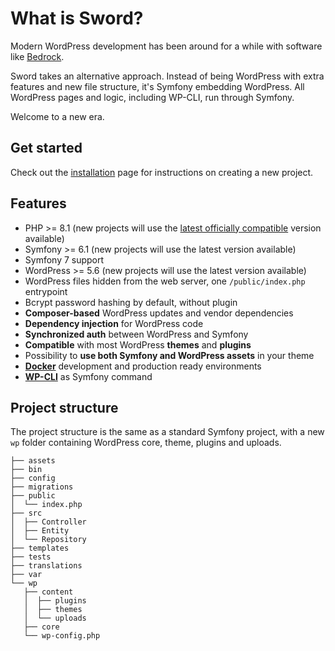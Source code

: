 # What is Sword?

Modern WordPress development has been around for a while with software like [Bedrock](https://roots.io/bedrock/).

Sword takes an alternative approach. Instead of being WordPress with extra features and new file structure,
it's Symfony embedding WordPress. All WordPress pages and logic, including WP-CLI, run through Symfony.

Welcome to a new era.

## Get started

Check out the [installation](/guide/installation.md) page for instructions on creating a new project.

## Features

* PHP >= 8.1 (new projects will use the [latest officially compatible](https://make.wordpress.org/core/handbook/references/php-compatibility-and-wordpress-versions/) version available)
* Symfony >= 6.1 (new projects will use the latest version available)
* Symfony 7 support
* WordPress >= 5.6 (new projects will use the latest version available)
* WordPress files hidden from the web server, one `/public/index.php` entrypoint
* Bcrypt password hashing by default, without plugin
* **Composer-based** WordPress updates and vendor dependencies
* **Dependency injection** for WordPress code
* **Synchronized auth** between WordPress and Symfony
* **Compatible** with most WordPress **themes** and **plugins**
* Possibility to **use both Symfony and WordPress assets** in your theme
* **[Docker](tooling.md#php-image)** development and production ready environments
* **[WP-CLI](tooling.md#wp-cli)** as Symfony command

## Project structure

The project structure is the same as a standard Symfony project, with a new `wp` folder containing WordPress core, theme, plugins and uploads.

```:no-line-numbers
├── assets
├── bin
├── config
├── migrations
├── public
│  └── index.php
├── src
│  ├── Controller
│  ├── Entity
│  └── Repository
├── templates
├── tests
├── translations
├── var
└── wp
   ├── content
   │  ├── plugins
   │  ├── themes
   │  └── uploads
   ├── core
   └── wp-config.php
```
